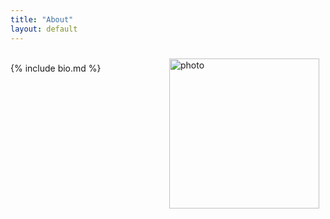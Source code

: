 ```yaml
---
title: "About"
layout: default
---
```


<div style="float: right; padding:
	    10px; border: 0px solid #ccc;">
  <img alt="photo" src="{{site.baseurl}}/assets/me.jpg" width="240"/>
  <br>
</div>

<br>
{% include bio.md %}
<br>
